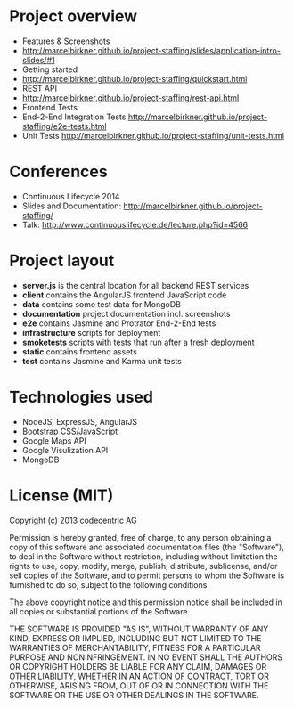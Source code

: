 # Project overview

- Features & Screenshots 
 - http://marcelbirkner.github.io/project-staffing/slides/application-intro-slides/#1
- Getting started
 - http://marcelbirkner.github.io/project-staffing/quickstart.html
- REST API
 - http://marcelbirkner.github.io/project-staffing/rest-api.html
- Frontend Tests
 - End-2-End Integration Tests http://marcelbirkner.github.io/project-staffing/e2e-tests.html
 - Unit Tests http://marcelbirkner.github.io/project-staffing/unit-tests.html

# Conferences

- Continuous Lifecycle 2014 
 - Slides and Documentation: http://marcelbirkner.github.io/project-staffing/
 - Talk: http://www.continuouslifecycle.de/lecture.php?id=4566
 
# Project layout

- **server.js** is the central location for all backend REST services
- **client** contains the AngularJS frontend JavaScript code
- **data** contains some test data for MongoDB
- **documentation** project documentation incl. screenshots
- **e2e** contains Jasmine and Protrator End-2-End tests
- **infrastructure** scripts for deployment
- **smoketests** scripts with tests that run after a fresh deployment
- **static** contains frontend assets
- **test** contains Jasmine and Karma unit tests

# Technologies used

* NodeJS, ExpressJS, AngularJS
* Bootstrap CSS/JavaScript
* Google Maps API
* Google Visulization API
* MongoDB

# License (MIT)

Copyright (c) 2013 codecentric AG

Permission is hereby granted, free of charge, to any person obtaining a copy of this software and associated documentation files (the "Software"), to deal in the Software without restriction, including without limitation the rights to use, copy, modify, merge, publish, distribute, sublicense, and/or sell copies of the Software, and to permit persons to whom the Software is furnished to do so, subject to the following conditions:

The above copyright notice and this permission notice shall be included in all copies or substantial portions of the Software.

THE SOFTWARE IS PROVIDED "AS IS", WITHOUT WARRANTY OF ANY KIND, EXPRESS OR IMPLIED, INCLUDING BUT NOT LIMITED TO THE WARRANTIES OF MERCHANTABILITY, FITNESS FOR A PARTICULAR PURPOSE AND NONINFRINGEMENT. IN NO EVENT SHALL THE AUTHORS OR COPYRIGHT HOLDERS BE LIABLE FOR ANY CLAIM, DAMAGES OR OTHER LIABILITY, WHETHER IN AN ACTION OF CONTRACT, TORT OR OTHERWISE, ARISING FROM, OUT OF OR IN CONNECTION WITH THE SOFTWARE OR THE USE OR OTHER DEALINGS IN THE SOFTWARE.
